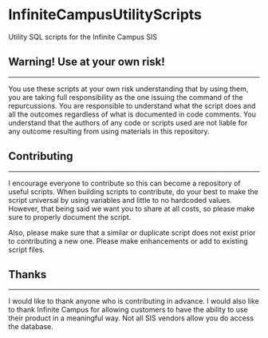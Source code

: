 # InfiniteCampusUtilityScripts
Utility SQL scripts for the Infinite Campus SIS

## Warning! Use at your own risk!
------
You use these scripts at your own risk understanding that by using them, you are taking full responsibility as the one issuing the command of the repurcussions. You are responsible to understand what the script does and all the outcomes regardless of what is documented in code comments. You understand that the authors of any code or scripts used are not liable for any outcome resulting from using materials in this repository.

## Contributing
------
I encourage everyone to contribute so this can become a repository of useful scripts. When building scripts to contribute, do your best to make the script universal by using variables and little to no hardcoded values. However, that being said we want you to share at all costs, so please make sure to properly document the script.

Also, please make sure that a similar or duplicate script does not exist prior to contributing a new one. Please make enhancements or add to existing script files.

## Thanks
------
I would like to thank anyone who is contributing in advance. I would also like to thank Infinite Campus for allowing customers to have the ability to use their product in a meaningful way. Not all SIS vendors allow you do access the database.
